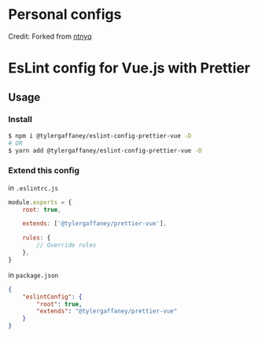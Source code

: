 # Personal configs

Credit:  Forked from [ntnyq](https://github.com/ntnyq/configs)

# EsLint config for Vue.js with Prettier

## Usage

### Install

```bash
$ npm i @tylergaffaney/eslint-config-prettier-vue -D
# OR
$ yarn add @tylergaffaney/eslint-config-prettier-vue -D
```

### Extend this config

in `.eslintrc.js`

```js
module.exports = {
    root: true,

    extends: ['@tylergaffaney/prettier-vue'],

    rules: {
        // Override rules
    },
}
```

in `package.json`

```json
{
    "eslintConfig": {
        "root": true,
        "extends": "@tylergaffaney/prettier-vue"
    }
}
```
